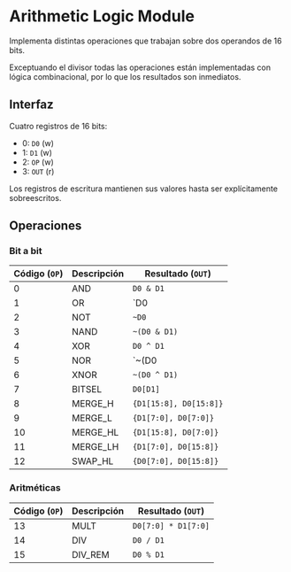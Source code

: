 # Arithmetic Logic Module
Implementa distintas operaciones que trabajan sobre dos operandos de 16 bits.

Exceptuando el divisor todas las operaciones están implementadas con lógica combinacional, por lo que los resultados son inmediatos.

## Interfaz
Cuatro registros de 16 bits:
* 0: `D0` (w)
* 1: `D1` (w)
* 2: `OP` (w)
* 3: `OUT` (r)

Los registros de escritura mantienen sus valores hasta ser explícitamente sobreescritos.

## Operaciones

### Bit a bit
| Código (`OP`)	| Descripción 	| Resultado (`OUT`) 			|
|---------------|---------------|-------------------------------|
|0				| AND			| `D0 & D1`						|
|1				| OR			| `D0 | D1`						|
|2				| NOT			| `~D0`							|
|3				| NAND			| `~(D0 & D1)`					|
|4				| XOR			| `D0 ^ D1`						|
|5				| NOR			| `~(D0 | D1)`					|
|6				| XNOR			| `~(D0 ^ D1)`					|
|7				| BITSEL		| `D0[D1]` 						|
|8				| MERGE_H		| `{D1[15:8], D0[15:8]}` 		|
|9				| MERGE_L		| `{D1[7:0], D0[7:0]}`			|
|10				| MERGE_HL		| `{D1[15:8], D0[7:0]}`			|
|11				| MERGE_LH		| `{D1[7:0], D0[15:8]}`			|
|12				| SWAP_HL		| `{D0[7:0], D0[15:8]}`			|

### Aritméticas
| Código (`OP`)	| Descripción 	| Resultado (`OUT`) 		|
|---------------|---------------|---------------------------|
|13				| MULT			| `D0[7:0] * D1[7:0]`		|
|14				| DIV			| `D0 / D1`					|
|15				| DIV_REM		| `D0 % D1`					|
